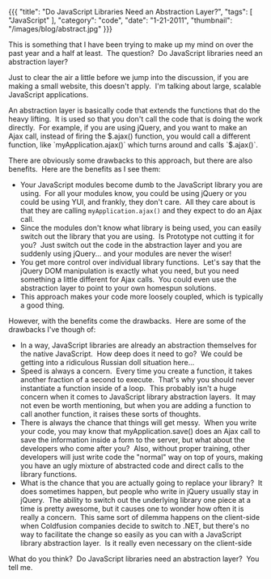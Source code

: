 {{{
    "title": "Do JavaScript Libraries Need an Abstraction Layer?",
    "tags": [ "JavaScript" ],
    "category": "code",
    "date": "1-21-2011",
    "thumbnail": "/images/blog/abstract.jpg"
}}}

This is something that I have been trying to make up my mind on over the past year and a half at least.  The question?  Do JavaScript libraries need an abstraction layer?

Just to clear the air a little before we jump into the discussion, if you are making a small website, this doesn't apply.  I'm talking about large, scalable JavaScript applications.

An abstraction layer is basically code that extends the functions that do the heavy lifting.  It is used so that you don't call the code that is doing the work directly.  For example, if you are using jQuery, and you want to make an Ajax call, instead of firing the $.ajax() function, you would call a different function, like `myApplication.ajax()` which turns around and calls `$.ajax()`.

There are obviously some drawbacks to this approach, but there are also benefits.  Here are the benefits as I see them:

- Your JavaScript modules become dumb to the JavaScript library you are using.  For all your modules know, you could be using jQuery or you could be using YUI, and frankly, they don't care.  All they care about is that they are calling `myApplication.ajax()` and they expect to do an Ajax call.
- Since the modules don't know what library is being used, you can easily switch out the library that you are using.  Is Prototype not cutting it for you?  Just switch out the code in the abstraction layer and you are suddenly using jQuery... and your modules are never the wiser!
- You get more control over individual library functions.  Let's say that the jQuery DOM manipulation is exactly what you need, but you need something a little different for Ajax calls.  You could even use the abstraction layer to point to your own homespun solutions.
- This approach makes your code more loosely coupled, which is typically a good thing.

However, with the benefits come the drawbacks.  Here are some of the drawbacks I've though of:

- In a way, JavaScript libraries are already an abstraction themselves for the native JavaScript.  How deep does it need to go?  We could be getting into a ridiculous Russian doll situation here...
- Speed is always a concern.  Every time you create a function, it takes another fraction of a second to execute.  That's why you should never instantiate a function inside of a loop.  This probably isn't a huge concern when it comes to JavaScript library abstraction layers.  It may not even be worth mentioning, but when you are adding a function to call another function, it raises these sorts of thoughts.
- There is always the chance that things will get messy.  When you write your code, you may know that myApplication.save() does an Ajax call to save the information inside a form to the server, but what about the developers who come after you?  Also, without proper training, other developers will just write code the "normal" way on top of yours, making you have an ugly mixture of abstracted code and direct calls to the library functions.
- What is the chance that you are actually going to replace your library?  It does sometimes happen, but people who write in jQuery usually stay in jQuery.  The ability to switch out the underlying library one piece at a time is pretty awesome, but it causes one to wonder how often it is really a concern.  This same sort of dilemma happens on the client-side when Coldfusion companies decide to switch to .NET, but there's no way to facilitate the change so easily as you can with a JavaScript library abstraction layer.  Is it really even necessary on the client-side

What do you think?  Do JavaScript libraries need an abstraction layer?  You tell me.
